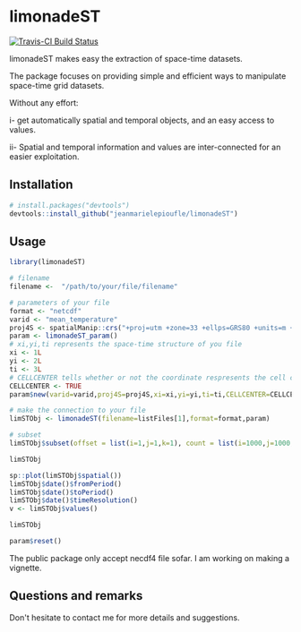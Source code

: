 # limonadeST

[![Travis-CI Build Status](https://travis-ci.org/jeanmarielepioufle/timeManip.svg?branch=master)](https://travis-ci.org/jeanmarielepioufle/limonadeST)

limonadeST makes easy the extraction of space-time datasets.

The package focuses on providing simple and efficient ways to manipulate space-time grid datasets.

Without any effort:

i- get automatically spatial and temporal objects, and an easy access to values.

ii- Spatial and temporal information and values are inter-connected for an easier exploitation.

## Installation

```R
# install.packages("devtools")
devtools::install_github("jeanmarielepioufle/limonadeST")
```

## Usage

```R
library(limonadeST)

# filename
filename <-  "/path/to/your/file/filename"

# parameters of your file
format <- "netcdf"
varid <- "mean_temperature"
proj4S <- spatialManip::crs("+proj=utm +zone=33 +ellps=GRS80 +units=m +no_defs")
param <- limonadeST_param()
# xi,yi,ti represents the space-time structure of you file
xi <- 1L
yi <- 2L
ti <- 3L
# CELLCENTER tells whether or not the coordinate respresents the cell center
CELLCENTER <- TRUE
param$new(varid=varid,proj4S=proj4S,xi=xi,yi=yi,ti=ti,CELLCENTER=CELLCENTER)

# make the connection to your file
limSTObj <- limonadeST(filename=listFiles[1],format=format,param)

# subset
limSTObj$subset(offset = list(i=1,j=1,k=1), count = list(i=1000,j=1000,k=1),v=450)

limSTObj

sp::plot(limSTObj$spatial())
limSTObj$date()$fromPeriod()
limSTObj$date()$toPeriod()
limSTObj$date()$timeResolution()
v <- limSTObj$values()

limSTObj

param$reset()
```

The public package only accept necdf4 file sofar.
I am working on making a vignette.

## Questions and remarks
Don't hesitate to contact me for more details and suggestions.
